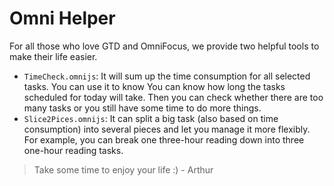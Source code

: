 # Omni Helper



For all those who love GTD and OmniFocus, we provide two helpful tools to make their life easier.



* `TimeCheck.omnijs`: It will sum up the time consumption for all selected tasks. You can use it to know You can know how long the tasks scheduled for today will take. Then you can check whether there are too many tasks or you still have some time to do more things.
* `Slice2Pices.omnijs`: It can split a big task (also based on time consumption) into several pieces and let you manage it more flexibly. For example, you can break one three-hour reading down into three one-hour reading tasks.



> Take some time to enjoy your life :)   - Arthur